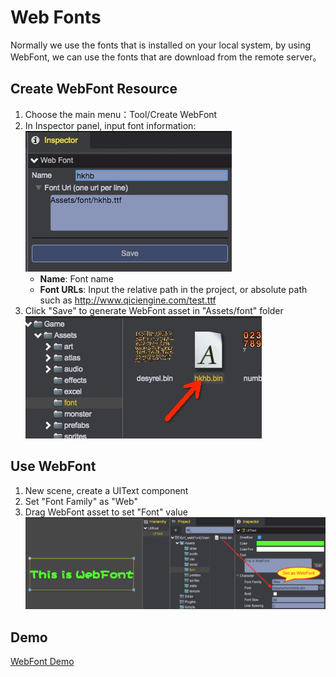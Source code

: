 # Web Fonts
Normally we use the fonts that is installed on your local system, by using WebFont, we can use the fonts that are download from the remote server。

## Create WebFont Resource
1. Choose the main menu：Tool/Create WebFont
2. In Inspector panel, input font information:  
	![webFont](images/webfont.png)  	
	* __Name__: Font name
	* __Font URLs__: Input the relative path in the project, or absolute path such as http://www.qiciengine.com/test.ttf		
3. Click "Save" to generate WebFont asset in "Assets/font" folder   
![](images/font.png)  

## Use WebFont
1. New scene, create a UIText component
2. Set "Font Family" as "Web"
3. Drag WebFont asset to set "Font" value  
	![](images/oper.png)  

## Demo
[WebFont Demo](http://engine.qiciengine.com/demo/UIText/font_webFont/index.html)
